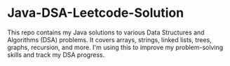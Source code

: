 # Java-DSA-Leetcode-Solution
This repo contains my Java solutions to various Data Structures and Algorithms (DSA) problems. It covers arrays, strings, linked lists, trees, graphs, recursion, and more. I'm using this to improve my problem-solving skills and track my DSA progress.

